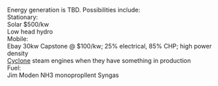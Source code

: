 Energy generation is TBD. Possibilities include:<br />
Stationary:<br />
Solar $500/kw<br />
Low head hydro<br />
Mobile:<br />
Ebay 30kw Capstone @ $100/kw; 25% electrical, 85% CHP; high power density<br />
[Cyclone](http://cyclone-power.com) steam engines when they have something in production<br />
Fuel:<br />
Jim Moden NH3 monopropllent
Syngas

